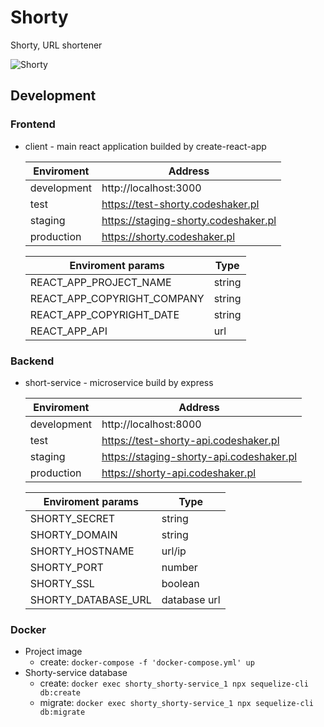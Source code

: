 # Shorty
Shorty, URL shortener

![Shorty](https://i.imgur.com/znXsnJN.png)

## Development

### Frontend
- client - main react application builded by create-react-app

  Enviroment | Address
  ------------ | -------------
  development | http://localhost:3000
  test | https://test-shorty.codeshaker.pl
  staging | https://staging-shorty.codeshaker.pl
  production | https://shorty.codeshaker.pl

  Enviroment params | Type
  ------------ | -------------
  REACT_APP_PROJECT_NAME | string
  REACT_APP_COPYRIGHT_COMPANY | string
  REACT_APP_COPYRIGHT_DATE | string
  REACT_APP_API | url

### Backend
- short-service - microservice build by express

  Enviroment | Address
  ------------ | -------------
  development | http://localhost:8000
  test | https://test-shorty-api.codeshaker.pl
  staging | https://staging-shorty-api.codeshaker.pl
  production | https://shorty-api.codeshaker.pl

  Enviroment params | Type
  ------------ | -------------
  SHORTY_SECRET | string
  SHORTY_DOMAIN | string
  SHORTY_HOSTNAME | url/ip
  SHORTY_PORT | number
  SHORTY_SSL | boolean
  SHORTY_DATABASE_URL | database url

###  Docker
- Project image 
  - create: ```docker-compose -f 'docker-compose.yml' up```
- Shorty-service database
  - create: ```docker exec shorty_shorty-service_1 npx sequelize-cli db:create```
  - migrate: ```docker exec shorty_shorty-service_1 npx sequelize-cli db:migrate```
